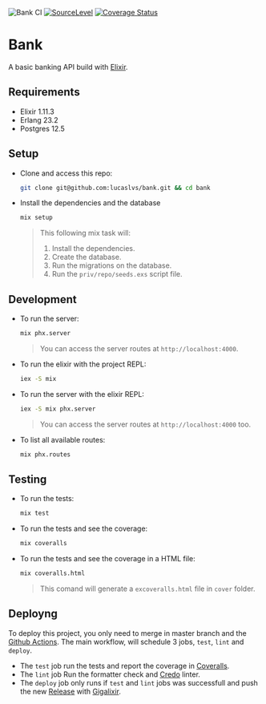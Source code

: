 ![Bank CI](https://github.com/lucaslvs/bank/workflows/Bank%20CI/badge.svg) [![SourceLevel](https://app.sourcelevel.io/github/lucaslvs/-/bank.svg)](https://app.sourcelevel.io/github/lucaslvs/-/bank) [![Coverage Status](https://coveralls.io/repos/github/lucaslvs/bank/badge.svg)](https://coveralls.io/github/lucaslvs/bank)

# Bank

A basic banking API build with [Elixir](http://elixir-lang.org).

## Requirements

- Elixir 1.11.3
- Erlang 23.2
- Postgres 12.5

## Setup

- Clone and access this repo:

    ```sh
    git clone git@github.com:lucaslvs/bank.git && cd bank
    ```

- Install the dependencies and the database

    ```sh
    mix setup
    ```

  > This following mix task will:
  >
  > 1. Install the dependencies.
  > 2. Create the database.
  > 3. Run the migrations on the database.
  > 4. Run the `priv/repo/seeds.exs` script file.

## Development

- To run the server:

    ```sh
    mix phx.server
    ```

  > You can access the server routes at `http://localhost:4000`.

- To run the elixir with the project REPL:

    ```sh
    iex -S mix
    ```

- To run the server with the elixir REPL:

    ```sh
    iex -S mix phx.server
    ```

  > You can access the server routes at `http://localhost:4000` too.

- To list all available routes:

    ```sh
    mix phx.routes
    ```

## Testing

- To run the tests:

    ```sh
    mix test
    ```

- To run the tests and see the coverage:

    ```sh
    mix coveralls
    ```

- To run the tests and see the coverage in a HTML file:

    ```sh
    mix coveralls.html
    ```

  > This comand will generate a `excoveralls.html` file in `cover` folder.

## Deployng

To deploy this project, you only need to merge in master branch and the [Github Actions](https://github.com/features/actions).
The main workflow, will schedule 3 jobs, `test`, `lint` and `deploy`.

- The `test` job run the tests and report the coverage in [Coveralls](https://coveralls.io/github/lucaslvs/bank).
- The `lint` job Run the formatter check and [Credo](https://github.com/rrrene/credo) linter.
- The `deploy` job only runs if `test` and `lint` jobs was successfull and push the new [Release](https://hexdocs.pm/mix/Mix.Tasks.Release.html) with [Gigalixir](https://www.gigalixir.com/).

